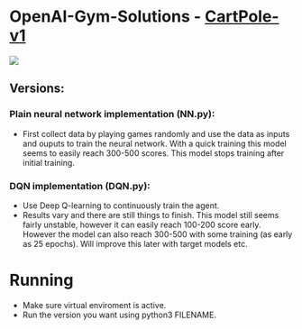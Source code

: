 # OpenAI-Gym-Solutions - [CartPole-v1](https://github.com/openai/gym/wiki/CartPole-v0)

![](CartPoleSolved.gif)

## Versions:

### Plain neural network implementation (NN.py):
- First collect data by playing games randomly and use the data as inputs and ouputs to train the neural network. With a quick training this model seems to easily reach 300-500 scores. This model stops training after initial training.

### DQN implementation (DQN.py):
- Use Deep Q-learning to continuously train the agent.
- Results vary and there are still things to finish. This model still seems fairly unstable, however it can easily reach 100-200 score early. However the model can also reach 300-500 with some training (as early as 25 epochs). Will improve this later with target models etc.

# Running
- Make sure virtual enviroment is active.
- Run the version you want using python3 FILENAME.